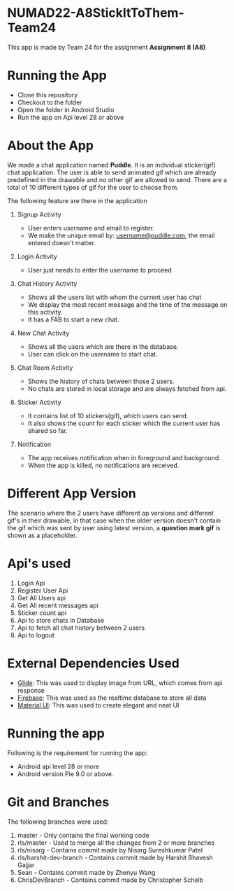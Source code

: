 # NUMAD22-A8StickItToThem-Team24
This app is made by Team 24 for the assignment **Assignment 8 (A8)**

# Running the App
- Clone this repository
- Checkout to the folder
- Open the folder in Android Studio
- Run the app on Api level 28 or above

# About the App
We made a chat application named **Puddle**. It is an individual sticker(gif) chat application. The user is able to send animated gif which are already predefined in the drawable and no other gif are allowed to send. There are a total of 10 different types of gif for the user to choose from.

The following feature are there in the application
1. Signup Activity 
   - User enters username and email to register.
   - We make the unique email by: username@puddle.com, the email entered doesn't matter.

2. Login Activity
   - User just needs to enter the username to proceed

3. Chat History Activity
   - Shows all the users list with whom the current user has chat
   - We display the most recent message and the time of the message on this activity.
   - It has a FAB to start a new chat.
  
4. New Chat Activity
   - Shows all the users which are there in the database.
   - User can click on the username to start chat.
  
5. Chat Room Activity
   - Shows the history of chats between those 2 users.
   - No chats are stored in local storage and are always fetched from api.

6. Sticker Activity
   - It contains list of 10 stickers(gif), which users can send.
   - It also shows the count for each sticker which the current user has shared so far.
  
7. Notification
   - The app receives notification when in foreground and background.
   - When the app is killed, no notifications are received.
  
# Different App Version
The scenario where the 2 users have different ap versions and different gif's in their drawable, in that case when the older version doesn't contain the gif which was sent by user using latest version, a **question mark gif** is shown as a placeholder.

# Api's used
1. Login Api
2. Register User Api
3. Get All Users api
4. Get All recent messages api
5. Sticker count api
6. Api to store chats in Database
7. Api to fetch all chat history between 2 users
8. Api to logout

# External Dependencies Used
- [Glide](https://github.com/bumptech/glide): This was used to display image from URL, which comes from api response
- [Firebase](https://firebase.google.com/): This was used as the realtime database to store all data
- [Material UI](https://material.io/develop/android): This was used to create elegant and neat UI

# Running the app
Following is the requirement for running the app:
- Android api level 28 or more
- Android version Pie 9.0 or above.

# Git and Branches
The following branches were used:
1. master - Only contains the final working code
2. rls/master - Used to merge all the changes from 2 or more branches
3. rls/nisarg - Contains commit made by Nisarg Sureshkumar Patel
4. rls/harshit-dev-branch - Contains commit made by Harshit Bhavesh Gajjar
5. Sean - Contains commit made by Zhenyu Wang
6. ChrisDevBranch - Contains commit made by Christopher Schelb
